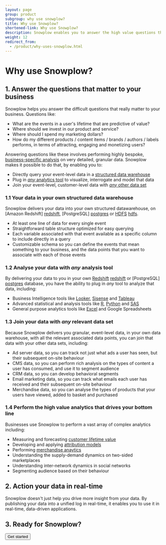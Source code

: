 ```yaml
---
layout: page
group: product
subgroup: why use snowplow?
title: Why use Snowplow?
shortened-link: Why use Snowplow?
description: Snowplow enables you to answer the high value questions that drive your bottom line - questions that require very bespoke, company-specific analysis and rich customer-level and event-level data
weight: 12
redirect_from:
  - /product/why-uses-snowplow.html
---
```


# Why use Snowplow?

## 1. Answer the questions that matter to your business

Snowplow helps you answer the difficult questions that really matter to your business. Questions like:

* What are the events in a user's lifetime that are predictive of value?
* Where should we invest in our product and service?
* Where should I spend my marketing dollars?
* How do my different products / content items / brands / authors / labels performs, in terms of attracting, engaging and monetizing users?

Answering questions like these involves performing highly bespoke, [business-specific analysis](#types-of-analysis) on very detailed, granular data. Snowplow makes it possible to do that, by enabling you to:

* Directly query your event-level data in a [structured data warehouse](#structured-data-warehouse)
* Plug in [*any* analytics tool](#any-analysis-tool) to visualize, interrogate and model that data
* Join your event-level, customer-level data with [*any* other data set](#join-your-data)

<h3 id="structured-data-warehouse">1.1 Your data in your own structured data warehouse</h3>

Snowplow delivers your data into your own structured datawarehouse, on [Amazon Redshift] [redshift], [PostgreSQL] [postgres] or [HDFS] [hdfs].

* At least one line of data for every single event
* Straightforward table structure optimized for easy querying
* Each variable associated with that event available as a specific column to include directly in a query
* Customizable schema so you can define the events that mean something to your business, and the data points that you want to associate with each of those events

<h3 id="any-analysis-tool">1.2 Analyse your data with <em>any</em> analysis tool</h3>

By delivering your data to you in your own [Redshift] [redshift] or [PostgreSQL] [postgres] database, you have the ability to plug in *any* tool to analyze that data, including:

* Business Intelligence tools like [Looker][looker], [Sisense][sisense] and [Tableau][tableau]
* Advanced statistical and analysis tools like [R][r], [Python][python] and [SAS][sas]
* General purpose analytics tools like [Excel][excel] and Google Spreadsheets

<h3 id="join-your-data">1.3 Join your data with <em>any</em> relevant data set</h3>

Because Snowplow delivers you granular, event-level data, in your own data warehouse, with all the relevant associated data points, you can join that data with your other data sets, including:

* Ad server data, so you can track not just what ads a user has seen, but their subsequent on-site behaviour
* CMS data, so you can perform rich analysis on the types of content a user has consumed, and use it to segment audience
* CRM data, so you can develop behavioral segments
* Email marketing data, so you can track what emails each user has received and their subsequent on-site behaviour
* Merchandise data, so you can analyse the types of products that your users have viewed, added to basket and purchased

<h3 id="types-of-analysis">1.4 Perform the high value analytics that drives your bottom line</h3>

Businesses use Snowplow to perform a vast array of complex analytics including:

* Measuring and forecasting [customer lifetime value][clv]
* Developing and applying [attribution models][attribution]
* Performing [merchandise anaytics][merchandise]
* Understanding the supply-demand dynamics on two-sided marketplaces
* Understanding inter-network dynamics in social networks
* Segmenting audience based on their behaviour

## 2. Action your data in real-time

Snowplow doesn't just help you drive more insight from your data. By publishing your data into a unified log in real-time, it enables you to use it in real-time, data-driven applications.

## 3. Ready for Snowplow?

<div class="html">
	<a href="/get-started/">
		<button class="btn btn-large btn-primary" type="button">Get started</button>
	</a>
</div>

[clv]: /analytics/customer-analytics/customer-lifetime-value.html
[attribution]: /analytics/customer-analytics/attribution.html
[merchandise]: /analytics/catalog-analytics/overview.html
[redshift]: http://aws.amazon.com/redshift/
[postgres]: http://www.postgresql.org/
[hdfs]: http://hadoop.apache.org/docs/r1.2.1/hdfs_design.html
[looker]: http://looker.com/
[sisense]: http://www.sisense.com/
[tableau]: http://www.tableausoftware.com/
[r]: http://cran.r-project.org/
[python]: http://pydata.org/
[sas]: http://www.sas.com/en_us/software/analytics.html
[excel]: http://office.microsoft.com/en-gb/microsoft-excel-2013-spreadsheet-software-try-or-buy-FX010048762.aspx
